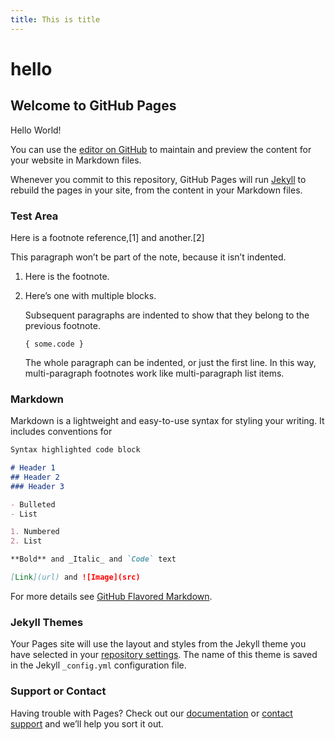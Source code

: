 ```yaml
---
title: This is title
---
```


hello
=====

## Welcome to GitHub Pages

Hello World!

You can use the [editor on GitHub](https://github.com/Qieerb/testpage/edit/master/README.md) to maintain and preview the content for your website in Markdown files.

Whenever you commit to this repository, GitHub Pages will run [Jekyll](https://jekyllrb.com/) to rebuild the pages in your site, from the content in your Markdown files.

### Test Area
Here is a footnote reference,[1] and another.[2]

This paragraph won’t be part of the note, because it isn’t indented.

1.  Here is the footnote.

2.  Here’s one with multiple blocks.
    
    Subsequent paragraphs are indented to show that they belong to the
    previous footnote.
    
        { some.code }
    
    The whole paragraph can be indented, or just the first line. In this
    way, multi-paragraph footnotes work like multi-paragraph list items.



### Markdown

Markdown is a lightweight and easy-to-use syntax for styling your writing. It includes conventions for

```markdown
Syntax highlighted code block

# Header 1
## Header 2
### Header 3

- Bulleted
- List

1. Numbered
2. List

**Bold** and _Italic_ and `Code` text

[Link](url) and ![Image](src)
```

For more details see [GitHub Flavored Markdown](https://guides.github.com/features/mastering-markdown/).

### Jekyll Themes

Your Pages site will use the layout and styles from the Jekyll theme you have selected in your [repository settings](https://github.com/Qieerb/testpage/settings). The name of this theme is saved in the Jekyll `_config.yml` configuration file.

### Support or Contact

Having trouble with Pages? Check out our [documentation](https://help.github.com/categories/github-pages-basics/) or [contact support](https://github.com/contact) and we’ll help you sort it out.

